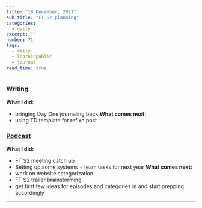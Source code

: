 ```yaml
---
title: "18 December, 2021"
sub_title: "FT S2 planning"
categories:
  - daily
excerpt: ""
number: 71
tags:
  - daily
  - learninpublic
  - journal
read_time: true
---
```


### Writing
**What I did:** 
  - bringing Day One journaling back
**What comes next:**
  - using TD template for reflxn post

### [Podcast](http://frndshiptime.com)
**What I did:** 
  - FT S2 meeting catch up
  - Setting up some systems + team tasks for next year
**What comes next:**
  - work on website categorization
  - FT S2 trailer brainstorming
  - get first few ideas for episodes and categories in and start prepping accordingly

---
